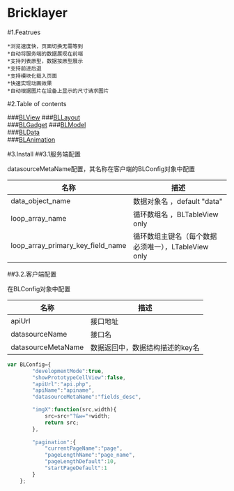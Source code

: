 Bricklayer
===================

#1.Featrues

	*浏览速度快，页面切换无需等到   
	*自动将服务端的数据展现在前端   
	*支持列表原型，数据按原型展示  
	*支持前进后退  
	*支持模块化载入页面  
	*快速实现动画效果  
	*自动根据图片在设备上显示的尺寸请求图片  


#2.Table of contents  

###[BLView](https://github.com/Colormark/Bricklayer/blob/master/BLView.md "Document") 
###[BLLayout](https://github.com/Colormark/Bricklayer/blob/master/BLLayout.md "Document")  
###[BLGadget](https://github.com/Colormark/Bricklayer/blob/master/BLGadget.md "Document")
###[BLModel](https://github.com/Colormark/Bricklayer/blob/master/BLModel.md "Document")  
###[BLData](https://github.com/Colormark/Bricklayer/blob/master/BLData.md "Document")  
###[BLAnimation](https://github.com/Colormark/Bricklayer/blob/master/BLAnimation.md "Document")    
	
#3.Install
##3.1服务端配置

datasourceMetaName配置，其名称在客户端的BLConfig对象中配置

名称  | 描述
------------- | -------------
  data_object_name                | 数据对象名 ，default "data"
  loop_array_name        | 循环数组名  ，BLTableView only
  loop_array_primary_key_field_name    | 循环数组主键名（每个数据必须唯一），LTableView only
  

##3.2.客户端配置

在BLConfig对象中配置  

名称  | 描述
------------- | -------------
  apiUrl                | 接口地址
  datasourceName        | 接口名
  datasourceMetaName    | 数据返回中，数据结构描述的key名


```javascript
var BLConfig={
		"developmentMode":true,
		"showPrototypeCellView":false,
		"apiUrl":"api.php",
		"apiName":"apiname",
		"datasourceMetaName":"fields_desc",

		"imgX":function(src,width){
			src=src+"?&w="+width;
			return src;
		},
		
		"pagination":{
			"currentPageName":"page",
			"pageLengthName":"page_name",
			"pageLengthDefault":10,
			"startPageDefault":1
		}
	};

```

